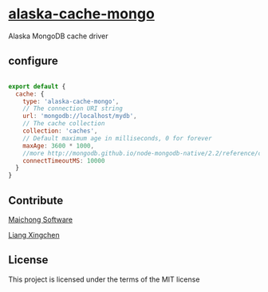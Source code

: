 # [alaska-cache-mongo](https://github.com/maichong/alaska-cache-mongo)
Alaska MongoDB cache driver

## configure

```javascript

export default {
  cache: {
    type: 'alaska-cache-mongo',
    // The connection URI string
    url: 'mongodb://localhost/mydb',
    // The cache collection
    collection: 'caches',
    // Default maximum age in milliseconds, 0 for forever
    maxAge: 3600 * 1000,
    //more http://mongodb.github.io/node-mongodb-native/2.2/reference/connecting/connection-settings/
    connectTimeoutMS: 10000
  }
}

```

## Contribute
[Maichong Software](http://maichong.it)

[Liang Xingchen](https://github.com/liangxingchen)

## License

This project is licensed under the terms of the MIT license
